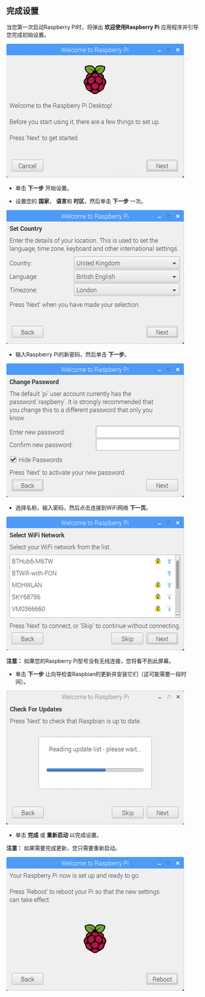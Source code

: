 ## 完成设置

当您第一次启动Raspberry Pi时，将弹出 **欢迎使用Raspberry Pi** 应用程序并引导您完成初始设置。

![pi精灵](images/piwiz.gif)

+ 单击 **下一步** 开始设置。

+ 设置您的 **国家**， **语言**和 **时区**，然后单击 **下一步** 一次。

![pi精灵国家](images/piwiz2.PNG)

+ 输入Raspberry Pi的新密码，然后单击 **下一步**。

![pi精灵密码](images/piwiz3.PNG)

+ 选择名称，输入密码，然后点击连接到WiFi网络 **下一页**。

![pi向导wifi](images/piwiz4.PNG)

**注意：** 如果您的Raspberry Pi型号没有无线连接，您将看不到此屏幕。

+ 单击 **下一步** 让向导检查Raspbian的更新并安装它们（这可能需要一段时间）。

![pi向导更新](images/piwiz6.PNG)

+ 单击 **完成** 或 **重新启动** 以完成设置。

**注意：** 如果需要完成更新，您只需要重新启动。

![pi精灵完成](images/piwiz7.PNG)